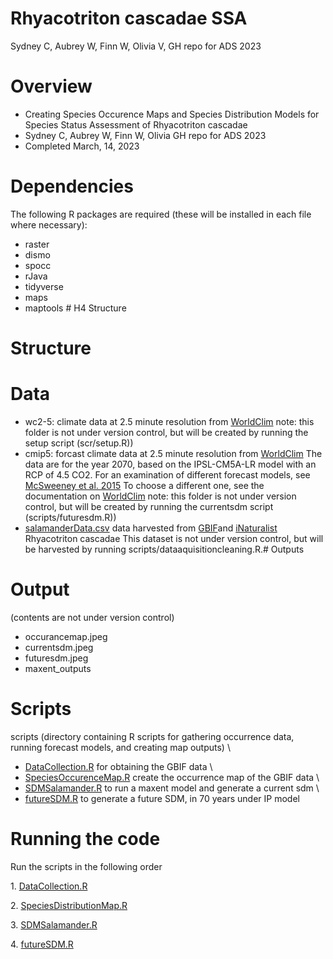 # Rhyacotriton cascadae SSA

Sydney C, Aubrey W, Finn W, Olivia V, GH repo for ADS 2023

# Overview

-   Creating Species Occurence Maps and Species Distribution Models for Species Status Assessment of Rhyacotriton cascadae
-   Sydney C, Aubrey W, Finn W, Olivia GH repo for ADS 2023
-   Completed March, 14, 2023
#  Dependencies 
The following R packages are required (these will be installed in each file where necessary):
-   raster
-   dismo
-   spocc
-   rJava
-   tidyverse
-   maps
-   maptools \# H4 Structure
# Structure
# Data
* wc2-5: climate data at 2.5 minute resolution from [WorldClim](WorldClim) note: this folder is not under version control, but will be created by running the setup script (scr/setup.R))
* cmip5: forcast climate data at 2.5 minute resolution from [WorldClim](WorldClim) The data are for the year 2070, based on the IPSL-CM5A-LR model with an RCP of 4.5 CO2. For an examination of different forecast models, see [McSweeney et al. 2015](McSweeneyetal.2015) To choose a different one, see the documentation on [WorldClim](documentationonWorldClim) note: this folder is not under version control, but will be created by running the currentsdm script (scripts/futuresdm.R))
*  [salamanderData.csv](https://github.com/BiodiversityDataScienceCorp/2023_Group_4/blob/main/data/salamanderData.csv) data harvested from [GBIF](GBIF)and [iNaturalist](iNaturalist) Rhyacotriton cascadae This dataset is not under version control, but will be harvested by running scripts/dataaquisitioncleaning.R.# Outputs

# Output 
(contents are not under version control) 
* occurancemap.jpeg 
* currentsdm.jpeg 
* futuresdm.jpeg 
* maxent_outputs

# Scripts

scripts (directory containing R scripts for gathering occurrence data, running forecast models, and creating map outputs) \
* [DataCollection.R](https://github.com/BiodiversityDataScienceCorp/2023_Group_4/blob/main/src/DataCollection.R) for obtaining the GBIF data \
* [SpeciesOccurenceMap.R](https://github.com/BiodiversityDataScienceCorp/2023_Group_4/blob/main/output/salamanderOccurrence.jpg) create the occurrence map of the GBIF data \
* [SDMSalamander.R](https://github.com/BiodiversityDataScienceCorp/2023_Group_4/blob/main/src/SDMSalamander.R) to run a maxent model and generate a current sdm \
* [futureSDM.R](https://github.com/BiodiversityDataScienceCorp/2023_Group_4/blob/main/src/futureSDM.R) to generate a future SDM, in 70 years under IP model

# Running the code

Run the scripts in the following order

1\. [DataCollection.R](https://github.com/BiodiversityDataScienceCorp/2023_Group_4/blob/main/src/DataCollection.R)

2\. [SpeciesDistributionMap.R](https://github.com/BiodiversityDataScienceCorp/2023_Group_4/blob/main/src/SpeciesDistributionMap.R)

3\. [SDMSalamander.R](https://github.com/BiodiversityDataScienceCorp/2023_Group_4/blob/main/src/SDMSalamander.R)

4\. [futureSDM.R](https://github.com/BiodiversityDataScienceCorp/2023_Group_4/blob/main/src/futureSDM.R)
